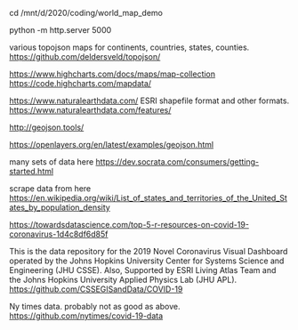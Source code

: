 

cd /mnt/d/2020/coding/world_map_demo

python -m http.server 5000



various topojson maps for continents, countries, states, counties.
https://github.com/deldersveld/topojson/


https://www.highcharts.com/docs/maps/map-collection
https://code.highcharts.com/mapdata/


https://www.naturalearthdata.com/
ESRI shapefile format and other formats.
https://www.naturalearthdata.com/features/


http://geojson.tools/


https://openlayers.org/en/latest/examples/geojson.html



many sets of data here
https://dev.socrata.com/consumers/getting-started.html


scrape data from here
https://en.wikipedia.org/wiki/List_of_states_and_territories_of_the_United_States_by_population_density



https://towardsdatascience.com/top-5-r-resources-on-covid-19-coronavirus-1d4c8df6d85f

This is the data repository for the 2019 Novel Coronavirus Visual Dashboard operated by the Johns Hopkins University Center for Systems Science and Engineering (JHU CSSE). Also, Supported by ESRI Living Atlas Team and the Johns Hopkins University Applied Physics Lab (JHU APL).
https://github.com/CSSEGISandData/COVID-19

Ny times data. probably not as good as above.
https://github.com/nytimes/covid-19-data

